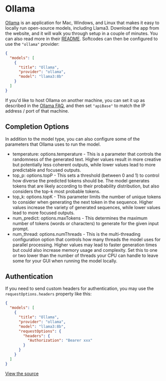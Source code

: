 # Ollama

[Ollama](https://ollama.ai/) is an application for Mac, Windows, and Linux that makes it easy to locally run open-source models, including Llama3. Download the app from the website, and it will walk you through setup in a couple of minutes. You can also read more in their [README](https://github.com/ollama/ollama). Softcodes can then be configured to use the `"ollama"` provider:

```json title="~/.softcodes/config.json"
{
  "models": [
    {
      "title": "Ollama",
      "provider": "ollama",
      "model": "llama3:8b"
    }
  ]
}
```

If you'd like to host Ollama on another machine, you can set it up as described in the [Ollama FAQ](https://github.com/ollama/ollama/blob/main/docs/faq.md#how-can-i-expose-ollama-on-my-network), and then set `"apiBase"` to match the IP address / port of that machine.

## Completion Options

In addition to the model type, you can also configure some of the parameters that Ollama uses to run the model.

- temperature: options.temperature - This is a parameter that controls the randomness of the generated text. Higher values result in more creative but potentially less coherent outputs, while lower values lead to more predictable and focused outputs.
- top_p: options.topP - This sets a threshold (between 0 and 1) to control how diverse the predicted tokens should be. The model generates tokens that are likely according to their probability distribution, but also considers the top-k most probable tokens.
- top_k: options.topK - This parameter limits the number of unique tokens to consider when generating the next token in the sequence. Higher values increase the variety of generated sequences, while lower values lead to more focused outputs.
- num_predict: options.maxTokens - This determines the maximum number of tokens (words or characters) to generate for the given input prompt.
- num_thread: options.numThreads - This is the multi-threading configuration option that controls how many threads the model uses for parallel processing. Higher values may lead to faster generation times but could also increase memory usage and complexity. Set this to one or two lower than the number of threads your CPU can handle to leave some for your GUI when running the model locally.

## Authentication

If you need to send custom headers for authentication, you may use the `requestOptions.headers` property like this:

```json title="~/.softcodes/config.json"
{
  "models": [
    {
      "title": "Ollama",
      "provider": "ollama",
      "model": "llama3:8b",
      "requestOptions": {
        "headers": {
          "Authorization": "Bearer xxx"
        }
      }
    }
  ]
}
```

[View the source](https://github.com/continuedev/continue/blob/main/core/llm/llms/Ollama.ts)
